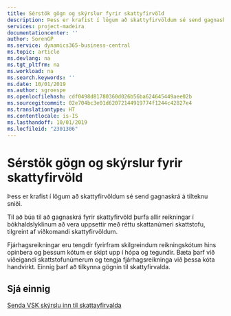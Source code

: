 ```yaml
---
title: Sérstök gögn og skýrslur fyrir skattyfirvöld
description: Þess er krafist í lögum að skattyfirvöldum sé send gagnaskrá á tilteknu sniði.
services: project-madeira
documentationcenter: ''
author: SorenGP
ms.service: dynamics365-business-central
ms.topic: article
ms.devlang: na
ms.tgt_pltfrm: na
ms.workload: na
ms.search.keywords: ''
ms.date: 10/01/2019
ms.author: sgroespe
ms.openlocfilehash: cdf0498d81780360d026b56ba624645449aee02b
ms.sourcegitcommit: 02e704bc3e01d62072144919774f1244c42827e4
ms.translationtype: HT
ms.contentlocale: is-IS
ms.lasthandoff: 10/01/2019
ms.locfileid: "2301306"
---
```

# <a name="special-data-output-and-reports-for-the-tax-authority"></a>Sérstök gögn og skýrslur fyrir skattyfirvöld
Þess er krafist í lögum að skattyfirvöldum sé send gagnaskrá á tilteknu sniði.  

Til að búa til að gagnaskrá fyrir skattyfirvöld þurfa allir reikningar í bókhaldslyklinum að vera uppsettir með réttu skattanúmeri skattstofu, tilgreint af viðkomandi skattyfirvöldum.  

Fjárhagsreikningar eru tengdir fyrirfram skilgreindum reikningskótum hins opinbera og þessum kótum er skipt upp í hópa og tegundir. Bæta þarf við viðeigandi skattstofunúmerum og tengja fjárhagsreikninga við þessa kóta handvirkt. Einnig þarf að tilkynna gögnin til skattyfirvalda.  

## <a name="see-also"></a>Sjá einnig
[Senda VSK skýrslu inn til skattayfirvalda](../../finance-how-report-vat.md)
